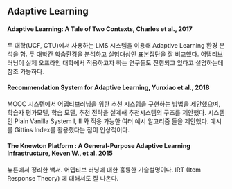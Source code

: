 ## Adaptive Learning 

#### Adaptive Learning: A Tale of Two Contexts, Charles et al., 2017
두 대학(UCF, CTU)에서 사용하는 LMS 시스템을 이용해 Adaptive Learning 환경 분석을 함. 두 대학간 학습환경을 분석하고 실험대상인 표본집단을 잘 비교했다. 어댑티브 러닝이 실제 오프라인 대학에서 적용하고자 하는 연구들도 진행되고 있다고 설명하는데 참조 가능하다.

#### Recommendation System for Adaptive Learning, Yunxiao et al., 2018
MOOC 시스템에서 어뎁티브러닝을 위한 추천 시스템을 구현하는 방법을 제안했으며, 학습자 평가모델, 학습 모델, 추천 전략을 설계해 추천시스템의 구조를 제안했다. 시스템인 Plain Vanilla System I, II 와 적용 가능한 여러 예시 알고리즘 들을 제안했다. 예시를 Gittins Index를 활용했다는 점이 인상적이다. 

#### The Knewton Platform : A General-Purpose Adaptive Learning Infrastructure, Keven W., et al. 2015
뉴튼에서 정리한 백서. 어뎁티브 러닝에 대한 훌륭한 기술설명이다. IRT (Item Response Theory) 에 대해서도 잘 나온다.
